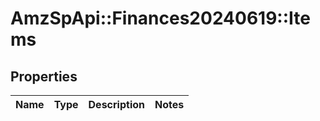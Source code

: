 # AmzSpApi::Finances20240619::Items

## Properties
Name | Type | Description | Notes
------------ | ------------- | ------------- | -------------

